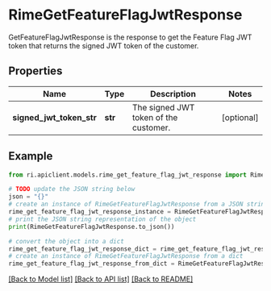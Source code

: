 # RimeGetFeatureFlagJwtResponse

GetFeatureFlagJwtResponse is the response to get the Feature Flag JWT token that returns the signed JWT token of the customer.

## Properties

Name | Type | Description | Notes
------------ | ------------- | ------------- | -------------
**signed_jwt_token_str** | **str** | The signed JWT token of the customer. | [optional] 

## Example

```python
from ri.apiclient.models.rime_get_feature_flag_jwt_response import RimeGetFeatureFlagJwtResponse

# TODO update the JSON string below
json = "{}"
# create an instance of RimeGetFeatureFlagJwtResponse from a JSON string
rime_get_feature_flag_jwt_response_instance = RimeGetFeatureFlagJwtResponse.from_json(json)
# print the JSON string representation of the object
print(RimeGetFeatureFlagJwtResponse.to_json())

# convert the object into a dict
rime_get_feature_flag_jwt_response_dict = rime_get_feature_flag_jwt_response_instance.to_dict()
# create an instance of RimeGetFeatureFlagJwtResponse from a dict
rime_get_feature_flag_jwt_response_from_dict = RimeGetFeatureFlagJwtResponse.from_dict(rime_get_feature_flag_jwt_response_dict)
```
[[Back to Model list]](../README.md#documentation-for-models) [[Back to API list]](../README.md#documentation-for-api-endpoints) [[Back to README]](../README.md)

